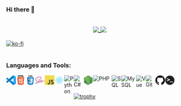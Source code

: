 ### Hi there 👋

<h2 align="center">
  <a href="https://github.com/ThaTguyThimo">
    <img align="center" src="https://github-readme-stats.vercel.app/api?username=ThatGuyThimo&count_private=true&theme=dark">
  </a>
    <a href="https://github.com/ThaTguyThimo">
    <img align="center" src="https://github-readme-stats.vercel.app/api/top-langs/?username=ThatGuyThimo&layout=compact&hide_title=1&card_width=300&theme=dark">
  </a>
  <br>
</h2>
<a align="center" href="https://ko-fi.com/thimo32950">
<img align="center" alt="ko-fi" width="200px" src="https://cdn.discordapp.com/attachments/487752573739335680/940478160036823040/kofi.png" />
</a>
<br />
<br />

### Languages and Tools:

<img align="left" alt="Visual Studio Code" width="26px" src="https://raw.githubusercontent.com/github/explore/80688e429a7d4ef2fca1e82350fe8e3517d3494d/topics/visual-studio-code/visual-studio-code.png" />
<img align="left" alt="HTML5" width="26px" src="https://raw.githubusercontent.com/github/explore/80688e429a7d4ef2fca1e82350fe8e3517d3494d/topics/html/html.png" />
<img align="left" alt="CSS3" width="26px" src="https://raw.githubusercontent.com/github/explore/80688e429a7d4ef2fca1e82350fe8e3517d3494d/topics/css/css.png" />
<img align="left" alt="Sass" width="26px" src="https://raw.githubusercontent.com/github/explore/80688e429a7d4ef2fca1e82350fe8e3517d3494d/topics/sass/sass.png" />
<img align="left" alt="JavaScript" width="26px" src="https://raw.githubusercontent.com/github/explore/80688e429a7d4ef2fca1e82350fe8e3517d3494d/topics/javascript/javascript.png" />
<img align="left" alt="React" width="26px" src="https://raw.githubusercontent.com/github/explore/80688e429a7d4ef2fca1e82350fe8e3517d3494d/topics/react/react.png" />
<img align="left" alt="Python" width="26px" src="https://cdn.discordapp.com/attachments/487752573739335680/927597607612731462/python-logo.png" />
<img align="left" alt="C#" width="26px" src="https://www.senet.nl/wp-content/uploads/2021/06/csharp-logo.png" />
<img align="left" alt="Node.js" width="26px" src="https://raw.githubusercontent.com/github/explore/80688e429a7d4ef2fca1e82350fe8e3517d3494d/topics/nodejs/nodejs.png" />
<img align="left" alt="PHP" width="50px" src="https://upload.wikimedia.org/wikipedia/commons/2/27/PHP-logo.svg" />
<img align="left" alt="SQL" width="26px" src="https://cdn.discordapp.com/attachments/487752573739335680/927601646815567982/sql.png" />
<img align="left" alt="MySQL" width="40px" src="https://1000logos.net/wp-content/uploads/2020/08/MySQL-Logo.png" />
<img align="left" alt="Vue" width="26px" src="https://vuejs.org/images/logo.png" />
<img align="left" alt="Git" width="26px" src="https://git-scm.com/images/logos/downloads/Git-Icon-1788C.png" />
<img align="left" alt="GitHub" width="26px" src="https://raw.githubusercontent.com/github/explore/78df643247d429f6cc873026c0622819ad797942/topics/github/github.png" />
<img align="left" alt="Terminal" width="26px" src="https://raw.githubusercontent.com/github/explore/80688e429a7d4ef2fca1e82350fe8e3517d3494d/topics/terminal/terminal.png" />

<br />
<br />

[kofi]: https://ko-fi.com/thimo32950

[![trophy](https://github-profile-trophy.vercel.app/?username=ThatGuyThimo&theme=onedark)](https://github.com/ryo-ma/github-profile-trophy)
